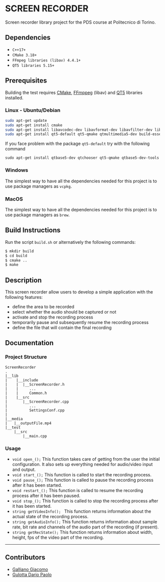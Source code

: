 
# SCREEN RECORDER

Screen recorder library project for the PDS course at Politecnico di Torino.

## Dependencies

- `C++17+`
- `CMake 3.18+`
- `FFmpeg libraries (libav) 4.4.1+`
- `QT5 libraries 5.15+`

## Prerequisites

Building the test requires [CMake](https://cmake.org/), [FFmppeg](https://ffmpeg.org/) (libav) and [QT5](https://www.qt.io/) libraries installed.

### Linux - Ubuntu/Debian

```bash
sudo apt-get update
sudo apt-get install cmake
sudo apt-get install libavcodec-dev libavformat-dev libavfilter-dev libavutil-dev libavdevice-dev libswscale-dev libswresample-dev pkg-config -y
sudo apt-get install qt5-default qt5-qmake qtmultimedia5-dev build-essential
```

If you face problem with the package `qt5-default` try with the following command 
```
sudo apt-get install qtbase5-dev qtchooser qt5-qmake qtbase5-dev-tools
```

### Windows
The simplest way to have all the dependencies needed for this project is to use package managers as `vcpkg`.

### MacOS
The simplest way to have all the dependencies needed for this project is to use package managers as `brew`.

## Build Instructions 
Run the script `build.sh` or alternatively the following commands:
```bash
$ mkdir build
$ cd build
$ cmake ..
$ make
```
## Description
This screen recorder allow users to develop a simple application with the following features:
- define the area to be recorded
- select whether the audio should be captured or not
- activate and stop the recording process
- temporarily pause and subsequently resume the recording process
- define the file that will contain the final recording

## Documentation
### Project Structure
```
ScreenRecorder
.
|__lib
|    |__include
|    |  |__ScreenRecorder.h
|    |     ...
|    |     Common.h
|    |__src
|       |__ScreenRecorder.cpp
|          ...
|          SettingsConf.cpp
|
|__media
|   |__outputFile.mp4
|__test
    |__src
        |__main.cpp
```
### Usage
- `void open_();`
This function takes care of getting from the user the initial configuration. It also sets up everything needed for audio/video input and output.  
- `void start_();`
This function is called to start the recording process.
- `void pause_();`
  This function is called to pause the recording process after it has been started.
- `void restart_();`
  This function is called to resume the recording process after it has been paused.
- `void stop_();`
  This function is called to stop the recording process after it has been started.
- `string getVideoInfo(); `
This function returns information about the actual state of the recording process.
- `string getAudioInfo();`
This function returns information about sample rate, bit rate and channels of the audio part of the recording (if present). 
- `string getRecState();`
This function returns information about width, height, fps of the video part of the recording.

---
## Contributors 
- [Galliano Giacomo](https://github.com/giacomo-galliano)
- [Gulotta Dario Paolo](https://github.com/DarkoBiersack)

